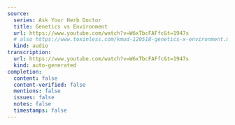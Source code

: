 ```yaml
---
source:
  series: Ask Your Herb Doctor
  title: Genetics vs Environment
  url: https://www.youtube.com/watch?v=W6xTbcFAFfc&t=1947s
  # also https://www.toxinless.com/kmud-120518-genetics-x-environment.mp3
  kind: audio
transcription:
  url: https://www.youtube.com/watch?v=W6xTbcFAFfc&t=1947s
  kind: auto-generated
completion:
  content: false
  content-verified: false
  mentions: false
  issues: false
  notes: false
  timestamps: false
---
```


